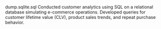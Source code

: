 dump.sqlite.sql
  Conducted customer analytics using SQL on a relational database simulating e-commerce operations. 
  Developed queries for customer lifetime value (CLV), product sales trends, and repeat purchase behavior.


